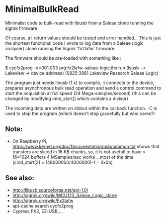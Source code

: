 MinimalBulkRead
===============

Minimalist code to bulk-read with libusb from a Saleae clone running the sigrok firmware

Of course, all return values should be tested and error handled...
This is just the shortest functional code I wrote to log data from
a Saleae (logic analyser) clone running the Sigrok 'fx2lafw' firmware.

The firmware should be pre-loaded with something like :

$ cycfx2prog -d=001.003 prg:fx2lafw-saleae-logic.ihx run
	(lsusb --> Lakeview -> device address)
	(0925:3881 Lakeview Research Saleae Logic)

The program just needs libusb (1.x) to compile,
it connects to the device, prepares asynchronous bulk read operation
and send a control command to start the acquisition at full speed (24 Mega-samples/second)
(this can be changed by modifying cmd_start[] which contains a divisor)

The incoming data are written on stdout within the callback function.
<ctrl>-C is used to stop the program (which doesn't stop gracefully but who cares?)

Note:
-----
* On Raspberry Pi, https://www.kernel.org/doc/Documentation/usb/usbmon.txt shows that
   transfers are sliced in 16 KB chunks, so, it is not usefull to have > 16*1024 buffers
   4 MSamples/sec works ...most of the time (cmd_start[2] = (48000000/4000000)-1 = 0x0b)

See also:
---------
* http://libusb.sourceforge.net/api-1.0/
* http://sigrok.org/wiki/MCU123_Saleae_Logic_clone
* http://sigrok.org/wiki/Fx2lafw
* apt-cache search cycfx2prog
* Cypress FX2, EZ-USB,...
